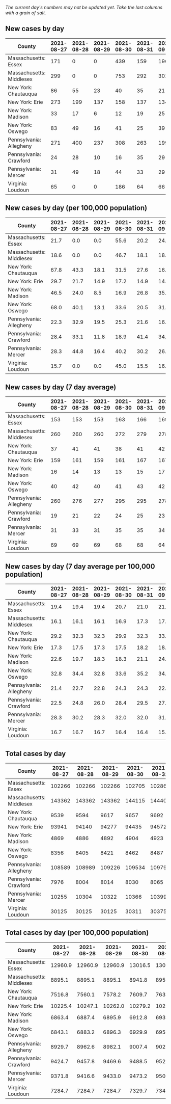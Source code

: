 _The current day's numbers may not be updated yet. Take the last columns with a grain of salt._
## New cases by day

| County | 2021-08-27 | 2021-08-28 | 2021-08-29 | 2021-08-30 | 2021-08-31 | 2021-09-01 | 2021-09-02 |
| --- | --- | --- | --- | --- | --- | --- | --- |
| Massachusetts: Essex | 171 | 0 | 0 | 439 | 159 | 196 | 231 |
| Massachusetts: Middlesex | 299 | 0 | 0 | 753 | 292 | 301 | 292 |
| New York: Chautauqua | 86 | 55 | 23 | 40 | 35 | 21 | 43 |
| New York: Erie | 273 | 199 | 137 | 158 | 137 | 134 | 231 |
| New York: Madison | 33 | 17 | 6 | 12 | 19 | 25 | 24 |
| New York: Oswego | 83 | 49 | 16 | 41 | 25 | 39 | 56 |
| Pennsylvania: Allegheny | 271 | 400 | 237 | 308 | 263 | 199 | 460 |
| Pennsylvania: Crawford | 24 | 28 | 10 | 16 | 35 | 29 | 62 |
| Pennsylvania: Mercer | 31 | 49 | 18 | 44 | 33 | 29 | 62 |
| Virginia: Loudoun | 65 | 0 | 0 | 186 | 64 | 66 | 44 |

## New cases by day (per 100,000 population)

| County | 2021-08-27 | 2021-08-28 | 2021-08-29 | 2021-08-30 | 2021-08-31 | 2021-09-01 | 2021-09-02 |
| --- | --- | --- | --- | --- | --- | --- | --- |
| Massachusetts: Essex | 21.7 | 0.0 | 0.0 | 55.6 | 20.2 | 24.8 | 29.3 |
| Massachusetts: Middlesex | 18.6 | 0.0 | 0.0 | 46.7 | 18.1 | 18.7 | 18.1 |
| New York: Chautauqua | 67.8 | 43.3 | 18.1 | 31.5 | 27.6 | 16.5 | 33.9 |
| New York: Erie | 29.7 | 21.7 | 14.9 | 17.2 | 14.9 | 14.6 | 25.1 |
| New York: Madison | 46.5 | 24.0 | 8.5 | 16.9 | 26.8 | 35.2 | 33.8 |
| New York: Oswego | 68.0 | 40.1 | 13.1 | 33.6 | 20.5 | 31.9 | 45.9 |
| Pennsylvania: Allegheny | 22.3 | 32.9 | 19.5 | 25.3 | 21.6 | 16.4 | 37.8 |
| Pennsylvania: Crawford | 28.4 | 33.1 | 11.8 | 18.9 | 41.4 | 34.3 | 73.3 |
| Pennsylvania: Mercer | 28.3 | 44.8 | 16.4 | 40.2 | 30.2 | 26.5 | 56.7 |
| Virginia: Loudoun | 15.7 | 0.0 | 0.0 | 45.0 | 15.5 | 16.0 | 10.6 |

## New cases by day (7 day average)

| County | 2021-08-27 | 2021-08-28 | 2021-08-29 | 2021-08-30 | 2021-08-31 | 2021-09-01 | 2021-09-02 |
| --- | --- | --- | --- | --- | --- | --- | --- |
| Massachusetts: Essex | 153 | 153 | 153 | 163 | 166 | 169 | 171 |
| Massachusetts: Middlesex | 260 | 260 | 260 | 272 | 279 | 278 | 277 |
| New York: Chautauqua | 37 | 41 | 41 | 38 | 41 | 42 | 43 |
| New York: Erie | 159 | 161 | 159 | 161 | 167 | 167 | 181 |
| New York: Madison | 16 | 14 | 13 | 13 | 15 | 17 | 19 |
| New York: Oswego | 40 | 42 | 40 | 41 | 43 | 42 | 44 |
| Pennsylvania: Allegheny | 260 | 276 | 277 | 295 | 295 | 278 | 305 |
| Pennsylvania: Crawford | 19 | 21 | 22 | 24 | 25 | 23 | 29 |
| Pennsylvania: Mercer | 31 | 33 | 31 | 35 | 35 | 34 | 38 |
| Virginia: Loudoun | 69 | 69 | 69 | 68 | 68 | 64 | 61 |

## New cases by day (7 day average per 100,000 population)

| County | 2021-08-27 | 2021-08-28 | 2021-08-29 | 2021-08-30 | 2021-08-31 | 2021-09-01 | 2021-09-02 |
| --- | --- | --- | --- | --- | --- | --- | --- |
| Massachusetts: Essex | 19.4 | 19.4 | 19.4 | 20.7 | 21.0 | 21.4 | 21.7 |
| Massachusetts: Middlesex | 16.1 | 16.1 | 16.1 | 16.9 | 17.3 | 17.2 | 17.2 |
| New York: Chautauqua | 29.2 | 32.3 | 32.3 | 29.9 | 32.3 | 33.1 | 33.9 |
| New York: Erie | 17.3 | 17.5 | 17.3 | 17.5 | 18.2 | 18.2 | 19.7 |
| New York: Madison | 22.6 | 19.7 | 18.3 | 18.3 | 21.1 | 24.0 | 26.8 |
| New York: Oswego | 32.8 | 34.4 | 32.8 | 33.6 | 35.2 | 34.4 | 36.0 |
| Pennsylvania: Allegheny | 21.4 | 22.7 | 22.8 | 24.3 | 24.3 | 22.9 | 25.1 |
| Pennsylvania: Crawford | 22.5 | 24.8 | 26.0 | 28.4 | 29.5 | 27.2 | 34.3 |
| Pennsylvania: Mercer | 28.3 | 30.2 | 28.3 | 32.0 | 32.0 | 31.1 | 34.7 |
| Virginia: Loudoun | 16.7 | 16.7 | 16.7 | 16.4 | 16.4 | 15.5 | 14.8 |

## Total cases by day

| County | 2021-08-27 | 2021-08-28 | 2021-08-29 | 2021-08-30 | 2021-08-31 | 2021-09-01 | 2021-09-02 |
| --- | --- | --- | --- | --- | --- | --- | --- |
| Massachusetts: Essex | 102266 | 102266 | 102266 | 102705 | 102864 | 103060 | 103291 |
| Massachusetts: Middlesex | 143362 | 143362 | 143362 | 144115 | 144407 | 144708 | 145000 |
| New York: Chautauqua | 9539 | 9594 | 9617 | 9657 | 9692 | 9713 | 9756 |
| New York: Erie | 93941 | 94140 | 94277 | 94435 | 94572 | 94706 | 94937 |
| New York: Madison | 4869 | 4886 | 4892 | 4904 | 4923 | 4948 | 4972 |
| New York: Oswego | 8356 | 8405 | 8421 | 8462 | 8487 | 8526 | 8582 |
| Pennsylvania: Allegheny | 108589 | 108989 | 109226 | 109534 | 109797 | 109996 | 110456 |
| Pennsylvania: Crawford | 7976 | 8004 | 8014 | 8030 | 8065 | 8094 | 8156 |
| Pennsylvania: Mercer | 10255 | 10304 | 10322 | 10366 | 10399 | 10428 | 10490 |
| Virginia: Loudoun | 30125 | 30125 | 30125 | 30311 | 30375 | 30441 | 30485 |

## Total cases by day (per 100,000 population)

| County | 2021-08-27 | 2021-08-28 | 2021-08-29 | 2021-08-30 | 2021-08-31 | 2021-09-01 | 2021-09-02 |
| --- | --- | --- | --- | --- | --- | --- | --- |
| Massachusetts: Essex | 12960.9 | 12960.9 | 12960.9 | 13016.5 | 13036.7 | 13061.5 | 13090.8 |
| Massachusetts: Middlesex | 8895.1 | 8895.1 | 8895.1 | 8941.8 | 8959.9 | 8978.6 | 8996.7 |
| New York: Chautauqua | 7516.8 | 7560.1 | 7578.2 | 7609.7 | 7637.3 | 7653.9 | 7687.8 |
| New York: Erie | 10225.4 | 10247.1 | 10262.0 | 10279.2 | 10294.1 | 10308.7 | 10333.8 |
| New York: Madison | 6863.4 | 6887.4 | 6895.9 | 6912.8 | 6939.6 | 6974.8 | 7008.6 |
| New York: Oswego | 6843.1 | 6883.2 | 6896.3 | 6929.9 | 6950.3 | 6982.3 | 7028.1 |
| Pennsylvania: Allegheny | 8929.7 | 8962.6 | 8982.1 | 9007.4 | 9029.0 | 9045.4 | 9083.2 |
| Pennsylvania: Crawford | 9424.7 | 9457.8 | 9469.6 | 9488.5 | 9529.8 | 9564.1 | 9637.4 |
| Pennsylvania: Mercer | 9371.8 | 9416.6 | 9433.0 | 9473.2 | 9503.4 | 9529.9 | 9586.6 |
| Virginia: Loudoun | 7284.7 | 7284.7 | 7284.7 | 7329.7 | 7345.1 | 7361.1 | 7371.7 |

